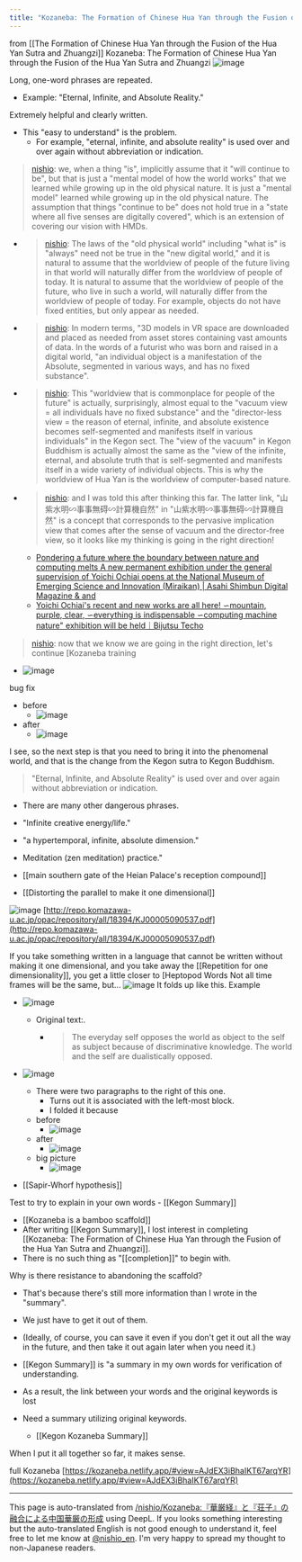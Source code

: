 ```yaml
---
title: "Kozaneba: The Formation of Chinese Hua Yan through the Fusion of the Hua Yan Sutra and Zhuangzi"
---
```


from  [[The Formation of Chinese Hua Yan through the Fusion of the Hua Yan Sutra and Zhuangzi]]
Kozaneba: The Formation of Chinese Hua Yan through the Fusion of the Hua Yan Sutra and Zhuangzi
![image](https://gyazo.com/ddc91e6448121794e81d5d84d9a73575/thumb/1000)

Long, one-word phrases are repeated.
- Example: "Eternal, Infinite, and Absolute Reality."

Extremely helpful and clearly written.
- This "easy to understand" is the problem.
    - For example, "eternal, infinite, and absolute reality" is used over and over again without abbreviation or indication.

> [nishio](https://twitter.com/nishio/status/1472065599740473348): we, when a thing "is", implicitly assume that it "will continue to be", but that is just a "mental model of how the world works" that we learned while growing up in the old physical nature. It is just a "mental model" learned while growing up in the old physical nature. The assumption that things "continue to be" does not hold true in a "state where all five senses are digitally covered", which is an extension of covering our vision with HMDs.
- > [nishio](https://twitter.com/nishio/status/1472066708378910721): The laws of the "old physical world" including "what is" is "always" need not be true in the "new digital world," and it is natural to assume that the worldview of people of the future living in that world will naturally differ from the worldview of people of today. It is natural to assume that the worldview of people of the future, who live in such a world, will naturally differ from the worldview of people of today. For example, objects do not have fixed entities, but only appear as needed.
- > [nishio](https://twitter.com/nishio/status/1472068165199069186): In modern terms, "3D models in VR space are downloaded and placed as needed from asset stores containing vast amounts of data. In the words of a futurist who was born and raised in a digital world, "an individual object is a manifestation of the Absolute, segmented in various ways, and has no fixed substance".
- > [nishio](https://twitter.com/nishio/status/1472069730295238662): This "worldview that is commonplace for people of the future" is actually, surprisingly, almost equal to the "vacuum view = all individuals have no fixed substance" and the "director-less view = the reason of eternal, infinite, and absolute existence becomes self-segmented and manifests itself in various individuals" in the Kegon sect. The "view of the vacuum" in Kegon Buddhism is actually almost the same as the "view of the infinite, eternal, and absolute truth that is self-segmented and manifests itself in a wide variety of individual objects. This is why the worldview of Hua Yan is the worldview of computer-based nature.
- > [nishio](https://twitter.com/nishio/status/1472071399485636608): and I was told this after thinking this far. The latter link, "山紫水明∽事事無碍∽計算機自然" in "山紫水明∽事事無碍∽計算機自然" is a concept that corresponds to the pervasive implication view that comes after the sense of vacuum and the director-free view, so it looks like my thinking is going in the right direction!
    - [Pondering a future where the boundary between nature and computing melts A new permanent exhibition under the general supervision of Yoichi Ochiai opens at the National Museum of Emerging Science and Innovation (Miraikan) | Asahi Shimbun Digital Magazine & and](https://www.asahi.com/and/article/20191204/7900625/)
    - [Yoichi Ochiai's recent and new works are all here! ∽mountain, purple, clear, ∽everything is indispensable ∽computing machine nature" exhibition will be held｜Bijutsu Techo](https://bijutsutecho.com/magazine/news/exhibition/13512)

> [nishio](https://twitter.com/nishio/status/1472076008216236032): now that we know we are going in the right direction, let's continue [Kozaneba training
- ![image](https://gyazo.com/1d48ad63f05c7b301a7a914b720d5f51/thumb/1000)

bug fix
- before
    - ![image](https://gyazo.com/1f5cc0c1c1cf04aa3e7cfeb5d555dc65/thumb/1000)
- after
    - ![image](https://gyazo.com/f3de7b665e564b2e141318085d9c89a2/thumb/1000)

I see, so the next step is that you need to bring it into the phenomenal world, and that is the change from the Kegon sutra to Kegon Buddhism.

> "Eternal, Infinite, and Absolute Reality" is used over and over again without abbreviation or indication.
- There are many other dangerous phrases.
- "Infinite creative energy/life."
- "a hypertemporal, infinite, absolute dimension."
- Meditation (zen meditation) practice."

- [[main southern gate of the Heian Palace's reception compound]]
- [[Distorting the parallel to make it one dimensional]]

![image](https://gyazo.com/8629e43bd2cfa4e02c7fd1a2c2e674ce/thumb/1000)
[http://repo.komazawa-u.ac.jp/opac/repository/all/18394/KJ00005090537.pdf](http://repo.komazawa-u.ac.jp/opac/repository/all/18394/KJ00005090537.pdf)

If you take something written in a language that cannot be written without making it one dimensional, and you take away the [[Repetition for one dimensionality]], you get a little closer to [Heptopod Words
Not all time frames will be the same, but...
![image](https://gyazo.com/410483964aeb1db00e00865bfc9f0aac/thumb/1000)
It folds up like this.
Example
- ![image](https://gyazo.com/b67589a27283df2598c2da2a3551f52c/thumb/1000)
    - Original text:.
        - > The everyday self opposes the world as object to the self as subject because of discriminative knowledge. The world and the self are dualistically opposed.
- ![image](https://gyazo.com/c80e4288b60aa8738456799d1dbe5cad/thumb/1000)
    - There were two paragraphs to the right of this one.
        - Turns out it is associated with the left-most block.
        - I folded it because
    - before
        - ![image](https://gyazo.com/d3670acb7b504dc597605d9b370416fe/thumb/1000)
    - after
        - ![image](https://gyazo.com/beac5c9a5ede6cedd696c97e6409d958/thumb/1000)
    - big picture
        - ![image](https://gyazo.com/5eee75b0c3671df8d0c9b0f7df549ff2/thumb/1000)

- [[Sapir-Whorf hypothesis]]

Test to try to explain in your own words
    - [[Kegon Summary]]

- [[Kozaneba is a bamboo scaffold]]
- After writing [[Kegon Summary]], I lost interest in completing [[Kozaneba: The Formation of Chinese Hua Yan through the Fusion of the Hua Yan Sutra and Zhuangzi]].
- There is no such thing as "[[completion]]" to begin with.

Why is there resistance to abandoning the scaffold?
- That's because there's still more information than I wrote in the "summary".
- We just have to get it out of them.
- (Ideally, of course, you can save it even if you don't get it out all the way in the future, and then take it out again later when you need it.)

- [[Kegon Summary]] is "a summary in my own words for verification of understanding.
- As a result, the link between your words and the original keywords is lost
- Need a summary utilizing original keywords.
    - [[Kegon Kozaneba Summary]]

When I put it all together so far, it makes sense.

full Kozaneba
[https://kozaneba.netlify.app/#view=AJdEX3iBhaIKT67arqYR](https://kozaneba.netlify.app/#view=AJdEX3iBhaIKT67arqYR)

---
This page is auto-translated from [/nishio/Kozaneba:『華厳経』と『荘子』の融合による中国華厳の形成](https://scrapbox.io/nishio/Kozaneba:『華厳経』と『荘子』の融合による中国華厳の形成) using DeepL. If you looks something interesting but the auto-translated English is not good enough to understand it, feel free to let me know at [@nishio_en](https://twitter.com/nishio_en). I'm very happy to spread my thought to non-Japanese readers.